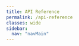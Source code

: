 ```yaml
---
title: API Reference
permalink: /api-reference
classes: wide
sidebar:
  nav: "navMain"
---
```

<link rel="stylesheet" href="https://cdnjs.cloudflare.com/ajax/libs/swagger-ui/3.22.1/swagger-ui.css">

<script src="https://cdnjs.cloudflare.com/ajax/libs/swagger-ui/3.22.1/swagger-ui-bundle.js"></script>
<script src="https://cdnjs.cloudflare.com/ajax/libs/swagger-ui/3.22.1/swagger-ui-standalone-preset.js"></script>


<div id="api-ref"></div>
<script>
var ui = SwaggerUIBundle({
	dom_id: '#api-ref',
	url: "https://weatherlink.github.io/v2-api/_pages/v2-api.yaml",
	presets: [
		SwaggerUIBundle.presets.apis,
		SwaggerUIBundle.SwaggerUIStandalonePreset
	],
	layout: "BaseLayout",
	supportedSubmitMethods: []
});
</script>

